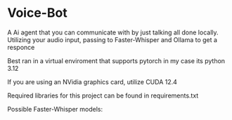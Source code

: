 # Voice-Bot

A Ai agent that you can communicate with by just talking all done locally. Utilizing your audio input, passing to Faster-Whisper and Ollama to get a responce

Best ran in a virtual enviroment that supports pytorch in my case its python 3.12

If you are using an NVidia graphics card, utilize CUDA 12.4

Required libraries for this project can be found in requirements.txt

Possible Faster-Whisper models:

